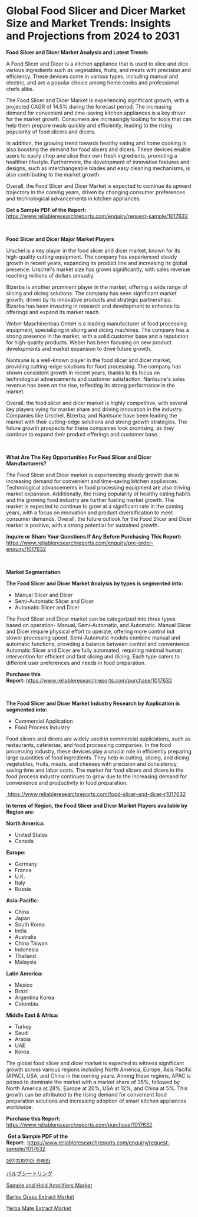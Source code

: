 <p><h1>Global Food Slicer and Dicer Market Size and Market Trends: Insights and Projections from 2024 to 2031</h1></p><p><strong>Food Slicer and Dicer Market Analysis and Latest Trends</strong></p>
<p><p>A Food Slicer and Dicer is a kitchen appliance that is used to slice and dice various ingredients such as vegetables, fruits, and meats with precision and efficiency. These devices come in various types, including manual and electric, and are a popular choice among home cooks and professional chefs alike.</p><p>The Food Slicer and Dicer Market is experiencing significant growth, with a projected CAGR of 14.5% during the forecast period. The increasing demand for convenient and time-saving kitchen appliances is a key driver for the market growth. Consumers are increasingly looking for tools that can help them prepare meals quickly and efficiently, leading to the rising popularity of food slicers and dicers.</p><p>In addition, the growing trend towards healthy eating and home cooking is also boosting the demand for food slicers and dicers. These devices enable users to easily chop and slice their own fresh ingredients, promoting a healthier lifestyle. Furthermore, the development of innovative features and designs, such as interchangeable blades and easy cleaning mechanisms, is also contributing to the market growth.</p><p>Overall, the Food Slicer and Dicer Market is expected to continue its upward trajectory in the coming years, driven by changing consumer preferences and technological advancements in kitchen appliances.</p></p>
<p><strong>Get a Sample PDF of the Report:&nbsp;</strong> <a href="https://www.reliableresearchreports.com/enquiry/request-sample/1017632">https://www.reliableresearchreports.com/enquiry/request-sample/1017632</a></p>
<p>&nbsp;</p>
<p><strong>Food Slicer and Dicer Major Market Players</strong></p>
<p><p>Urschel is a key player in the food slicer and dicer market, known for its high-quality cutting equipment. The company has experienced steady growth in recent years, expanding its product line and increasing its global presence. Urschel's market size has grown significantly, with sales revenue reaching millions of dollars annually.</p><p>Bizerba is another prominent player in the market, offering a wide range of slicing and dicing solutions. The company has seen significant market growth, driven by its innovative products and strategic partnerships. Bizerba has been investing in research and development to enhance its offerings and expand its market reach.</p><p>Weber Maschinenbau GmbH is a leading manufacturer of food processing equipment, specializing in slicing and dicing machines. The company has a strong presence in the market, with a solid customer base and a reputation for high-quality products. Weber has been focusing on new product developments and market expansion to drive future growth.</p><p>Nantsune is a well-known player in the food slicer and dicer market, providing cutting-edge solutions for food processing. The company has shown consistent growth in recent years, thanks to its focus on technological advancements and customer satisfaction. Nantsune's sales revenue has been on the rise, reflecting its strong performance in the market.</p><p>Overall, the food slicer and dicer market is highly competitive, with several key players vying for market share and driving innovation in the industry. Companies like Urschel, Bizerba, and Nantsune have been leading the market with their cutting-edge solutions and strong growth strategies. The future growth prospects for these companies look promising, as they continue to expand their product offerings and customer base.</p></p>
<p>&nbsp;</p>
<p><strong>What Are The Key Opportunities For Food Slicer and Dicer Manufacturers?</strong></p>
<p><p>The Food Slicer and Dicer market is experiencing steady growth due to increasing demand for convenient and time-saving kitchen appliances. Technological advancements in food processing equipment are also driving market expansion. Additionally, the rising popularity of healthy eating habits and the growing food industry are further fueling market growth. The market is expected to continue to grow at a significant rate in the coming years, with a focus on innovation and product diversification to meet consumer demands. Overall, the future outlook for the Food Slicer and Dicer market is positive, with a strong potential for sustained growth.</p></p>
<p><strong>Inquire or Share Your Questions If Any Before Purchasing This Report:</strong> <a href="https://www.reliableresearchreports.com/enquiry/pre-order-enquiry/1017632">https://www.reliableresearchreports.com/enquiry/pre-order-enquiry/1017632</a></p>
<p>&nbsp;</p>
<p><strong>Market Segmentation</strong></p>
<p><strong>The Food Slicer and Dicer Market Analysis by types is segmented into:</strong></p>
<p><ul><li>Manual Slicer and Dicer</li><li>Semi-Automatic Slicer and Dicer</li><li>Automatic Slicer and Dicer</li></ul></p>
<p><p>The Food Slicer and Dicer market can be categorized into three types based on operation- Manual, Semi-Automatic, and Automatic. Manual Slicer and Dicer require physical effort to operate, offering more control but slower processing speed. Semi-Automatic models combine manual and automatic functions, providing a balance between control and convenience. Automatic Slicer and Dicer are fully automated, requiring minimal human intervention for efficient and fast slicing and dicing. Each type caters to different user preferences and needs in food preparation.</p></p>
<p><strong>Purchase this Report:&nbsp;</strong><a href="https://www.reliableresearchreports.com/purchase/1017632">https://www.reliableresearchreports.com/purchase/1017632</a></p>
<p>&nbsp;</p>
<p><strong>The Food Slicer and Dicer Market Industry Research by Application is segmented into:</strong></p>
<p><ul><li>Commercial Application</li><li>Food Process Industry</li></ul></p>
<p><p>Food slicers and dicers are widely used in commercial applications, such as restaurants, cafeterias, and food processing companies. In the food processing industry, these devices play a crucial role in efficiently preparing large quantities of food ingredients. They help in cutting, slicing, and dicing vegetables, fruits, meats, and cheeses with precision and consistency, saving time and labor costs. The market for food slicers and dicers in the food process industry continues to grow due to the increasing demand for convenience and productivity in food preparation.</p></p>
<p><a href="https://www.reliableresearchreports.com/food-slicer-and-dicer-r1017632">&nbsp;https://www.reliableresearchreports.com/food-slicer-and-dicer-r1017632</a></p>
<p><strong>In terms of Region, the Food Slicer and Dicer Market Players available by Region are:</strong></p>
<p>
    <p> <strong> North America: </strong>
        <ul>
            <li>United States</li>
            <li>Canada</li>
        </ul>
        </p> 
    <p> <strong> Europe: </strong>
        <ul>
            <li>Germany</li>
            <li>France</li>
            <li>U.K.</li>
            <li>Italy</li>
            <li>Russia</li>
        </ul>
        </p> 
    <p> <strong> Asia-Pacific: </strong>
        <ul>
            <li>China</li>
            <li>Japan</li>
            <li>South Korea</li>
            <li>India</li>
            <li>Australia</li>
            <li>China Taiwan</li>
            <li>Indonesia</li>
            <li>Thailand</li>
            <li>Malaysia</li>
        </ul>
        </p> 
    <p> <strong> Latin America: </strong>
        <ul>
            <li>Mexico</li>
            <li>Brazil</li>
            <li>Argentina Korea</li>
            <li>Colombia</li>
        </ul>
        </p> 
    <p> <strong> Middle East & Africa: </strong>
        <ul>
            <li>Turkey</li>
            <li>Saudi</li>
            <li>Arabia</li>
            <li>UAE</li>
            <li>Korea</li>
        </ul>
    </p>
    </p>
<p><p>The global food slicer and dicer market is expected to witness significant growth across various regions including North America, Europe, Asia Pacific (APAC), USA, and China in the coming years. Among these regions, APAC is poised to dominate the market with a market share of 35%, followed by North America at 28%, Europe at 20%, USA at 12%, and China at 5%. This growth can be attributed to the rising demand for convenient food preparation solutions and increasing adoption of smart kitchen appliances worldwide.</p></p>
<p><strong>Purchase this Report: </strong><a href="https://www.reliableresearchreports.com/purchase/1017632">https://www.reliableresearchreports.com/purchase/1017632</a></p>
<p>&nbsp;<strong>Get a Sample PDF of the Report:&nbsp;&nbsp;</strong><a href="https://www.reliableresearchreports.com/enquiry/request-sample/1017632">https://www.reliableresearchreports.com/enquiry/request-sample/1017632</a></p>
<p><strong></strong></p>
<p><p><a href="https://github.com/Maeennan456456/Market-Research-Report-List-1/blob/main/429734732178.md">레인지파인더 카메라</a></p><p><a href="https://github.com/MosesSpinka1914/Market-Research-Report-List-1/blob/main/329801034965.md">バルブシートリング</a></p><p><a href="https://github.com/julyju69/Market-Research-Report-List-3/blob/main/sample-and-hold-amplifiers-market.md">Sample and Hold Amplifiers Market</a></p><p><a href="https://issuu.com/reportprime-2/docs/barley-grass-extract-market-size-2030.pptx">Barley Grass Extract Market</a></p><p><a href="https://issuu.com/reportprime-2/docs/yerba-mate-extract-market-size-2030.pptx">Yerba Mate Extract Market</a></p></p>